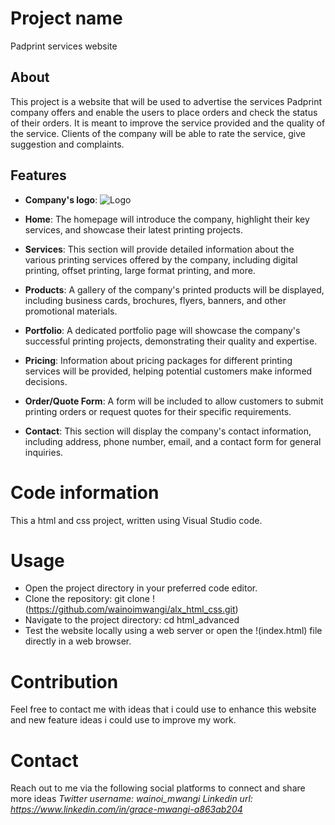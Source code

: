# **Project name**
Padprint services website

## **About**
This project is a website that will be used to advertise the services Padprint company offers and enable the users to place orders and check the status of their orders.
It is meant to improve the service provided and the quality of the service.
Clients of the company will be able to rate the service, give suggestion and complaints.

## **Features**
   - **Company's logo**: ![Logo](Padprint_logo.png)
   - **Home**: The homepage will introduce the company, highlight their key services, and showcase their latest printing projects.

   - **Services**: This section will provide detailed information about the various printing services offered by the company, including digital printing, offset printing, large format printing, and more.

   - **Products**: A gallery of the company's printed products will be displayed, including business cards, brochures, flyers, banners, and other promotional materials.

   - **Portfolio**: A dedicated portfolio page will showcase the company's successful printing projects, demonstrating their quality and expertise.

   - **Pricing**: Information about pricing packages for different printing services will be provided, helping potential customers make informed decisions.

   - **Order/Quote Form**: A form will be included to allow customers to submit printing orders or request quotes for their specific requirements.

   - **Contact**: This section will display the company's contact information, including address, phone number, email, and a contact form for general inquiries.

# **Code information**
This a html and css project, written using Visual Studio code.

# **Usage**
   - Open the project directory in your preferred code editor.
   - Clone the repository: git clone !(https://github.com/wainoimwangi/alx_html_css.git)
   - Navigate to the project directory: cd html_advanced
   - Test the website locally using a web server or open the !(index.html) file directly in a web browser.

# **Contribution**
Feel free to contact me with ideas that i could use to enhance this website and new feature ideas i could use to improve my work.

# **Contact**
Reach out to me via the following social platforms to connect and share more ideas
*Twitter username: wainoi_mwangi*
*Linkedin url: https://www.linkedin.com/in/grace-mwangi-a863ab204*